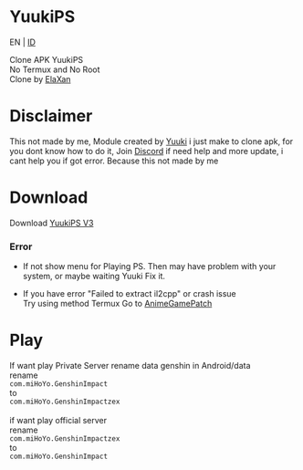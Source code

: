 # YuukiPS
EN | [ID](https://github.com/ElaXan/YuukiProxy/blob/main/README-id.md)

Clone APK YuukiPS <br />
No Termux and No Root <br />
Clone by [ElaXan](https://discord.com/users/506212044152897546)

# Disclaimer
This not made by me, Module created by [Yuuki](https://github.com/akbaryahya) i just make to clone apk, for you dont know how to do it, Join [Discord](https://discord.gg/yuukips) if need help and more update, i cant help you if got error. Because this not made by me

# Download
Download [YuukiPS V3](https://github.com/ElaXan/YuukiProxy/releases/tag/V3)

### Error
* If not show menu for Playing PS. Then may have problem with your system, or maybe waiting Yuuki Fix it.

* If you have error "Failed to extract il2cpp" or crash issue\
Try using method Termux
Go to [AnimeGamePatch](https://github.com/ElaXan/AnimeGamePatch)

# Play
If want play Private Server rename data genshin in Android/data <br />
rename<br />
`com.miHoYo.GenshinImpact`<br />to<br />`com.miHoYo.GenshinImpactzex` <br />
<br />if want play official server <br />
rename<br />`com.miHoYo.GenshinImpactzex`<br />to<br />`com.miHoYo.GenshinImpact`
